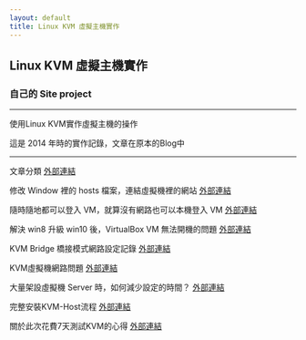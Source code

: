 ```yaml
---
layout: default
title: Linux KVM 虛擬主機實作
---
```

## Linux KVM 虛擬主機實作

### 自己的 Site project

---

使用Linux KVM實作虛擬主機的操作

這是 2014 年時的實作記錄，文章在原本的Blog中

---

文章分類
[外部連結](http://ps.hsuweni.idv.tw/?cat=81)

修改 Window 裡的 hosts 檔案，連結虛擬機裡的網站
[外部連結](http://ps.hsuweni.idv.tw/?p=5116)

隨時隨地都可以登入 VM，就算沒有網路也可以本機登入 VM
[外部連結](http://ps.hsuweni.idv.tw/?p=5084)

解決 win8 升級 win10 後，VirtualBox VM 無法開機的問題
[外部連結](http://ps.hsuweni.idv.tw/?p=5076)

KVM Bridge 橋接模式網路設定記錄
[外部連結](http://ps.hsuweni.idv.tw/?p=4495)

KVM虛擬機網路問題
[外部連結](http://ps.hsuweni.idv.tw/?p=4309)

大量架設虛擬機 Server 時，如何減少設定的時間？
[外部連結](http://ps.hsuweni.idv.tw/?p=4237)

完整安裝KVM-Host流程
[外部連結](http://ps.hsuweni.idv.tw/?p=3059)

關於此次花費7天測試KVM的心得
[外部連結](http://ps.hsuweni.idv.tw/?p=3052)
